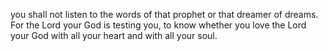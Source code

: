 you shall not listen to the words of that prophet or that dreamer of dreams. For the Lord your God is testing you, to know whether you love the Lord your God with all your heart and with all your soul.
